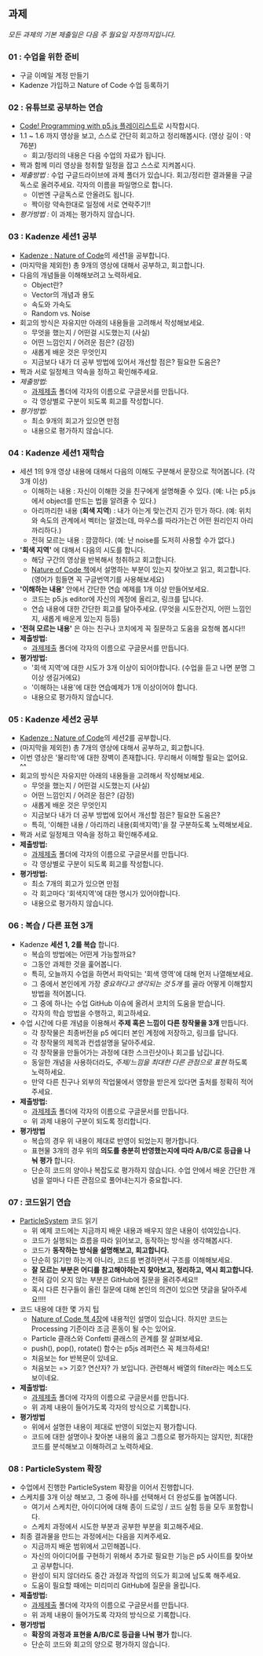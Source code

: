 ## 과제
 *모든 과제의 기본 제출일은 다음 주 월요일 자정까지입니다.*

### 01 : 수업을 위한 준비
 * 구글 이메일 계정 만들기
 * Kadenze 가입하고 Nature of Code 수업 등록하기


### 02 : 유튜브로 공부하는 연습
 * [Code! Programming with p5.js 플레이리스트](https://www.youtube.com/playlist?list=PLRqwX-V7Uu6Zy51Q-x9tMWIv9cueOFTFA)로 시작합시다.
 * 1.1 ~ 1.6 까지 영상을 보고, 스스로 간단히 회고하고 정리해봅시다. (영상 길이 : 약 76분)
   * 회고/정리의 내용은 다음 수업의 자료가 됩니다.
 * 짝과 함께 미리 영상을 청취할 일정을 잡고 스스로 지켜봅시다.
 * *제출방법 :* 수업 구글드라이브에 과제 폴더가 있습니다. 회고/정리한 결과물을 구글독스로 올려주세요. 각자의 이름을 파일명으로 합니다.
   * 이번엔 구글독스로 안올려도 됩니다.
   * 짝이랑 약속한대로 일정에 서로 연락주기!!
 * *평가방법 :* 이 과제는 평가하지 않습니다.


### 03 : Kadenze 세션1 공부
 * [Kadenze : Nature of Code](https://www.kadenze.com/courses/the-nature-of-code-ii/sessions)의 세션1을 공부합니다.
 * (마지막을 제외한) 총 9개의 영상에 대해서 공부하고, 회고합니다.
 * 다음의 개념들을 이해해보려고 노력하세요.
   * Object란?
   * Vector의 개념과 용도
   * 속도와 가속도
   * Random vs. Noise
 * 회고의 방식은 자유지만 아래의 내용들을 고려해서 작성해보세요.
   * 무엇을 했는지 / 어떤걸 시도했는지 (사실)
   * 어떤 느낌인지 / 어려운 점은? (감정)
   * 새롭게 배운 것은 무엇인지
   * 지금보다 내가 더 공부 방법에 있어서 개선할 점은? 필요한 도움은?
 * 짝과 서로 일정체크 약속을 정하고 확인해주세요.
 * *제출방법:*
   * [과제제출](https://drive.google.com/drive/folders/1UU9-3JX27yoShkjOBe0YOUXsU7o8VLQh?usp=sharing) 폴더에 각자의 이름으로 구글문서를 만듭니다.
   * 각 영상별로 구분이 되도록 회고를 작성합니다.
 * *평가방법:*
   * 최소 9개의 회고가 있으면 만점
   * 내용으로 평가하지 않습니다.


### 04 : Kadenze 세션1 재학습
 * 세션 1의 9개 영상 내용에 대해서 다음의 이해도 구분해서 문장으로 적어봅니다. (각 3개 이상)
   * 이해하는 내용 : 자신이 이해한 것을 친구에게 설명해줄 수 있다. (예: 나는 p5.js에서 object를 만드는 법을 알려줄 수 있다.)
   * 아리까리한 내용 (**회색 지역**) : 내가 아는게 맞는건지 긴가 민가 하다. (예: 위치와 속도의 관계에서 벡터는 알겠는데, 마우스를 따라가는건 어떤 원리인지 아리까리하다.)
   * 전혀 모르는 내용 : 깜깜하다. (예: 난 noise를 도저히 사용할 수가 없다.)
 * **'회색 지역'** 에 대해서 다음의 시도를 합니다.
   * 해당 구간의 영상을 반복해서 청취하고 회고합니다.
   * [Nature of Code 책](https://natureofcode.com/book/)에서 설명하는 부분이 있는지 찾아보고 읽고, 회고합니다. (영어가 힘들면 꼭 구글번역기를 사용해보세요)
 * **'이해하는 내용'** 안에서 간단한 연습 예제를 1개 이상 만들어보세요.
   * 코드는 p5.js editor에 자신의 계정에 올리고, 링크를 답니다.
   * 연습 내용에 대한 간단한 회고를 달아주세요. (무엇을 시도한건지, 어떤 느낌인지, 새롭게 배운게 있는지 등등)
 * **'전혀 모르는 내용'** 은 아는 친구나 코치에게 꼭 질문하고 도움을 요청해 봅시다!!
 * **제출방법:**
    * [과제제출](https://drive.google.com/drive/folders/1UU9-3JX27yoShkjOBe0YOUXsU7o8VLQh?usp=sharing) 폴더에 각자의 이름으로 구글문서를 만듭니다.
 * **평가방법:**
    * '회색 지역'에 대한 시도가 3개 이상이 되어야합니다. (수업을 듣고 나면 분명 그 이상 생길거에요)
    * '이해하는 내용'에 대한 연습예제가 1개 이상이어야 합니다.
    * 내용으로 평가하지 않습니다.


### 05 : Kadenze 세션2 공부
 * [Kadenze : Nature of Code](https://www.kadenze.com/courses/the-nature-of-code-ii/sessions)의 세션2를 공부합니다.
 * (마지막을 제외한) 총 7개의 영상에 대해서 공부하고, 회고합니다.
 * 이번 영상은 '물리학'에 대한 장벽이 존재합니다. 무리해서 이해할 필요는 없어요. ^^
 * 회고의 방식은 자유지만 아래의 내용들을 고려해서 작성해보세요.
   * 무엇을 했는지 / 어떤걸 시도했는지 (사실)
   * 어떤 느낌인지 / 어려운 점은? (감정)
   * 새롭게 배운 것은 무엇인지
   * 지금보다 내가 더 공부 방법에 있어서 개선할 점은? 필요한 도움은?
   * 특히, '이해한 내용 / 아리까리 내용(회색지역)'을 잘 구분하도록 노력해보세요.
 * 짝과 서로 일정체크 약속을 정하고 확인해주세요.
 * **제출방법:**
   * [과제제출](https://drive.google.com/drive/folders/1UU9-3JX27yoShkjOBe0YOUXsU7o8VLQh?usp=sharing) 폴더에 각자의 이름으로 구글문서를 만듭니다.
   * 각 영상별로 구분이 되도록 회고를 작성합니다.
 * **평가방법:**
   * 최소 7개의 회고가 있으면 만점
   * 각 회고마다 '회색지역'에 대한 명시가 있어야합니다.
   * 내용으로 평가하지 않습니다.


### 06 : 복습 / 다른 표현 3개
 * Kadenze **세션 1, 2를 복습** 합니다.
   * 복습의 방법에는 어떤게 가능할까요?
   * 그동안 과제한 것을 훑어봅니다.
   * 특히, 오늘까지 수업을 하면서 파악되는 '회색 영역'에 대해 먼저 나열해보세요.
   * 그 중에서 본인에게 가장 _중요하다고 생각되는 것 5개_ 를 골라 어떻게 이해할지 방법을 적어봅니다.
   * 그 중에 하나는 수업 GitHub 이슈에 올려서 코치의 도움을 받습니다.
   * 각자의 학습 방법을 수행하고, 회고하세요.
 * 수업 시간에 다룬 개념을 이용해서 **주제 혹은 느낌이 다른 창작물을 3개** 만듭니다.
   * 각 창작물은 최종버전을 p5 에디터 본인 계정에 저장하고, 링크를 답니다.
   * 각 창작물의 제목과 컨셉설명을 달아주세요.
   * 각 창작물을 만들어가는 과정에 대한 스크린샷이나 회고를 남깁니다.
   * 동일한 개념을 사용하더라도, _주제/느낌을 최대한 다른 관점으로 표현_ 하도록 노력하세요.
   * 만약 다른 친구나 외부의 작업물에서 영향을 받은게 있다면 출처를 정확히 적어주세요.
 * **제출방법:**
   * [과제제출](https://drive.google.com/drive/folders/1UU9-3JX27yoShkjOBe0YOUXsU7o8VLQh?usp=sharing) 폴더에 각자의 이름으로 구글문서를 만듭니다.
   * 위 과제 내용이 구분이 되도록 정리합니다.
 * **평가방법**
   * 복습의 경우 위 내용이 제대로 반영이 되었는지 평가합니다.
   * 표현물 3개의 경우 위의 **의도를 충분히 반영했는지에 따라 A/B/C로 등급을 나눠 평가** 합니다.
   * 단순히 코드의 양이나 복잡도로 평가하지 않습니다. 수업 안에서 배운 간단한 개념을 얼마나 다른 관점으로 풀어내는지가 중요합니다.

### 07 : 코드읽기 연습
 * [ParticleSystem](https://editor.p5js.org/picxenk@gmail.com/sketches/wcwkuC_bMd) 코드 읽기
   * 위 예제 코드에는 지금까지 배운 내용과 배우지 않은 내용이 섞여있습니다.
   * 코드가 실행되는 흐름을 따라 읽어보고, 동작하는 방식을 생각해봅시다.
   * 코드가 **동작하는 방식을 설명해보고, 회고합니다.**
   * 단순히 읽기만 하는게 아니라, 코드를 변경하면서 구조를 이해해보세요.
   * **잘 모르는 부분은 어디를 참고해야하는지 찾아보고, 정리하고, 역시 회고합니다.**
   * 전혀 감이 오지 않는 부분은 GitHub에 질문을 올려주세요!!
   * 혹시 다른 친구들이 올린 질문에 대해 본인의 의견이 있으면 댓글을 달아주세요!!!!
 * 코드 내용에 대한 몇 가지 팁
   * [Nature of Code 책 4장](https://natureofcode.com/book/chapter-4-particle-systems/)에 내용적인 설명이 있습니다. 하지만 코드는 Processing 기준이라 조금 혼동이 될 수는 있어요.
   * Particle 클래스와 Confetti 클래스의 관계를 잘 살펴보세요.
   * push(), pop(), rotate() 함수는 p5js 레퍼런스 꼭 체크하세요!
   * 처음보는 for 반복문이 있네요.
   * 처음보는 => 기호? 연산자? 가 보입니다. 관련해서 배열의 filter라는 메소드도 보이네요.
 * **제출방법:**
   * [과제제출](https://drive.google.com/drive/folders/1UU9-3JX27yoShkjOBe0YOUXsU7o8VLQh?usp=sharing) 폴더에 각자의 이름으로 구글문서를 만듭니다.
   * 위 과제 내용이 들어가도록 각자의 방식으로 기록합니다.
 * **평가방법**
   * 위에서 설명한 내용이 제대로 반영이 되었는지 평가합니다.
   * 코드에 대한 설명이나 찾아본 내용의 옳고 그름으로 평가하지는 않지만, 최대한 코드를 분석해보고 이해하려고 노력하세요.

### 08 : ParticleSystem 확장
 * 수업에서 진행한 ParticleSystem 확장을 이어서 진행합니다.
 * 스케치를 3개 이상 해보고, 그 중에 하나를 선택해서 더 완성도를 높여봅니다.
   * 여기서 스케치란, 아이디어에 대해 종이 드로잉 / 코드 실험 등을 모두 포함합니다.
   * 스케치 과정에서 시도한 부분과 공부한 부분을 회고해주세요.
 * 최종 결과물을 만드는 과정에서는 다음을 지켜주세요.
   * 지금까지 배운 범위에서 고민해봅니다.
   * 자신의 아이디어를 구현하기 위해서 추가로 필요한 기능은 p5 사이트를 찾아보고 공부합니다.
   * 완성이 되지 않더라도 중간 과정과 작업의 의도가 회고에 남도록 해주세요.
   * 도움이 필요할 때에는 미리미리 GitHub에 질문을 올립니다.
 * **제출방법:**
   * [과제제출](https://drive.google.com/drive/folders/1UU9-3JX27yoShkjOBe0YOUXsU7o8VLQh?usp=sharing) 폴더에 각자의 이름으로 구글문서를 만듭니다.
   * 위 과제 내용이 들어가도록 각자의 방식으로 기록합니다.
 * **평가방법**
   * **확장의 과정과 표현을 A/B/C로 등급을 나눠 평가** 합니다.
   * 단순히 코드와 회고의 양으로 평가하지 않습니다.
